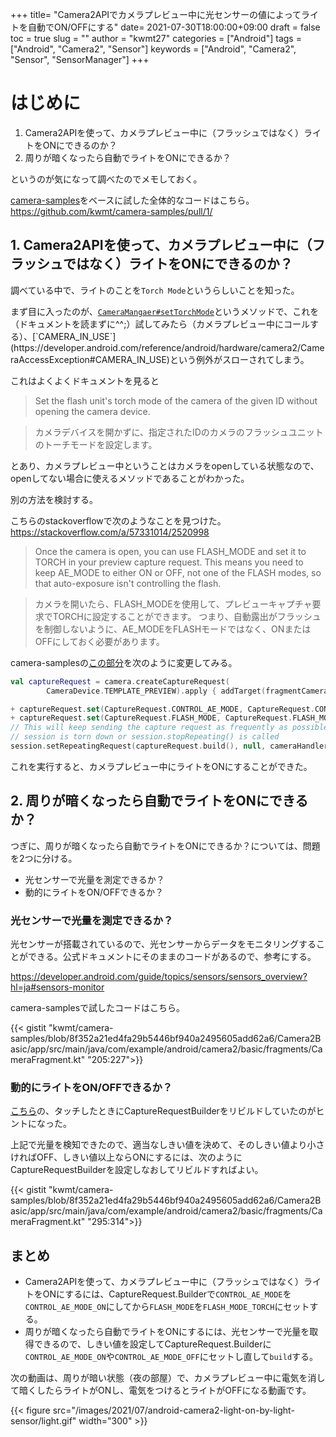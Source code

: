
+++
title= "Camera2APIでカメラプレビュー中に光センサーの値によってライトを自動でON/OFFにする"
date= 2021-07-30T18:00:00+09:00
draft = false
toc = true
slug = ""
author = "kwmt27"
categories = ["Android"]
tags = ["Android", "Camera2", "Sensor"]
keywords = ["Android", "Camera2", "Sensor", "SensorManager"]
+++

# はじめに

1. Camera2APIを使って、カメラプレビュー中に（フラッシュではなく）ライトをONにできるのか？
2. 周りが暗くなったら自動でライトをONにできるか？

というのが気になって調べたのでメモしておく。

[camera-samples](https://github.com/android/camera-samples/tree/main/Camera2Basic)をベースに試した全体的なコードはこちら。
https://github.com/kwmt/camera-samples/pull/1/

## 1. Camera2APIを使って、カメラプレビュー中に（フラッシュではなく）ライトをONにできるのか？


調べている中で、ライトのことを`Torch Mode`というらしいことを知った。


まず目に入ったのが、[`CameraMangaer#setTorchMode`](https://developer.android.com/reference/android/hardware/camera2/CameraManager#setTorchMode(java.lang.String,%20boolean))というメソッドで、これを（ドキュメントを読まずに^^;）試してみたら（カメラプレビュー中にコールする）、[`CAMERA_IN_USE`](https://developer.android.com/reference/android/hardware/camera2/CameraAccessException#CAMERA_IN_USE)という例外がスローされてしまう。


これはよくよくドキュメントを見ると

> Set the flash unit's torch mode of the camera of the given ID without opening the camera device.

> カメラデバイスを開かずに、指定されたIDのカメラのフラッシュユニットのトーチモードを設定します。

とあり、カメラプレビュー中ということはカメラをopenしている状態なので、openしてない場合に使えるメソッドであることがわかった。


別の方法を検討する。


こちらのstackoverflowで次のようなことを見つけた。
https://stackoverflow.com/a/57331014/2520998

> Once the camera is open, you can use FLASH_MODE and set it to TORCH in your preview capture request.
> This means you need to keep AE_MODE to either ON or OFF, not one of the FLASH modes, so that auto-exposure isn't controlling the flash.

> カメラを開いたら、FLASH_MODEを使用して、プレビューキャプチャ要求でTORCHに設定することができます。
> つまり、自動露出がフラッシュを制御しないように、AE_MODEをFLASHモードではなく、ONまたはOFFにしておく必要があります。


camera-samplesの[この部分](https://github.com/android/camera-samples/blob/main/Camera2Basic/app/src/main/java/com/example/android/camera2/basic/fragments/CameraFragment.kt#L215-L220)を次のように変更してみる。

```kotlin
val captureRequest = camera.createCaptureRequest(
        CameraDevice.TEMPLATE_PREVIEW).apply { addTarget(fragmentCameraBinding.viewFinder.holder.surface) }

+ captureRequest.set(CaptureRequest.CONTROL_AE_MODE, CaptureRequest.CONTROL_AE_MODE_ON)
+ captureRequest.set(CaptureRequest.FLASH_MODE, CaptureRequest.FLASH_MODE_TORCH)
// This will keep sending the capture request as frequently as possible until the
// session is torn down or session.stopRepeating() is called
session.setRepeatingRequest(captureRequest.build(), null, cameraHandler)
```

これを実行すると、カメラプレビュー中にライトをONにすることができた。


## 2. 周りが暗くなったら自動でライトをONにできるか？

つぎに、周りが暗くなったら自動でライトをONにできるか？については、問題を2つに分ける。

- 光センサーで光量を測定できるか？
- 動的にライトをON/OFFできるか？

### 光センサーで光量を測定できるか？

光センサーが搭載されているので、光センサーからデータをモニタリングすることができる。公式ドキュメントにそのままのコードがあるので、参考にする。

https://developer.android.com/guide/topics/sensors/sensors_overview?hl=ja#sensors-monitor


camera-samplesで試したコードはこちら。

{{< gistit "kwmt/camera-samples/blob/8f352a21ed4fa29b5446bf940a2495605add62a6/Camera2Basic/app/src/main/java/com/example/android/camera2/basic/fragments/CameraFragment.kt" "205:227">}}



### 動的にライトをON/OFFできるか？

[こちら](https://gist.github.com/royshil/8c760c2485257c85a11cafd958548482)の、タッチしたときにCaptureRequestBuilderをリビルドしていたのがヒントになった。

上記で光量を検知できたので、適当なしきい値を決めて、そのしきい値より小さければOFF、しきい値以上ならONにするには、次のようにCaptureRequestBuilderを設定しなおしてリビルドすればよい。


{{< gistit "kwmt/camera-samples/blob/8f352a21ed4fa29b5446bf940a2495605add62a6/Camera2Basic/app/src/main/java/com/example/android/camera2/basic/fragments/CameraFragment.kt" "295:314">}}


## まとめ
- Camera2APIを使って、カメラプレビュー中に（フラッシュではなく）ライトをONにするには、CaptureRequest.Builderで`CONTROL_AE_MODE`を`CONTROL_AE_MODE_ON`にしてから`FLASH_MODE`を`FLASH_MODE_TORCH`にセットする。
- 周りが暗くなったら自動でライトをONにするには、光センサーで光量を取得できるので、しきい値を設定してCaptureRequest.Builderに`CONTROL_AE_MODE_ON`や`CONTROL_AE_MODE_OFF`にセットし直して`build`する。


次の動画は、周りが暗い状態（夜の部屋）で、カメラプレビュー中に電気を消して暗くしたらライトがONし、電気をつけるとライトがOFFになる動画です。

{{< figure src="/images/2021/07/android-camera2-light-on-by-light-sensor/light.gif" width="300" >}}
